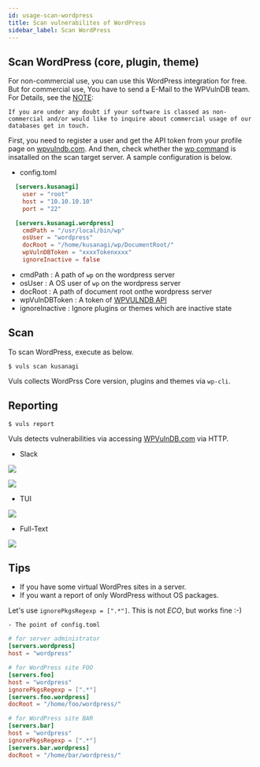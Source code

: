 ```yaml
---
id: usage-scan-wordpress
title: Scan vulnerabilites of WordPress
sidebar_label: Scan WordPress
---
```


## Scan WordPress (core, plugin, theme)

For non-commercial use, you can use this WordPress integration for free.
But for commercial use, You have to send a E-Mail to the WPVulnDB team.
For Details, see the [NOTE](https://wpvulndb.com/api):
```
If you are under any doubt if your software is classed as non-commercial and/or would like to inquire about commercial usage of our databases get in touch.
```

First, you need to register a user and get the API token from your profile page on [wpvulndb.com](https://wpvulndb.com/).
And then, check whether the [wp command](https://wp-cli.org/)  is insatalled on the scan target server.
A sample configuration is below.

* config.toml

```toml
  [servers.kusanagi]
    user = "root"
    host = "10.10.10.10"
    port = "22"

  [servers.kusanagi.wordpress]
    cmdPath = "/usr/local/bin/wp"
    osUser = "wordpress"
    docRoot = "/home/kusanagi/wp/DocumentRoot/"
    wpVulnDBToken = "xxxxTokenxxxx"
    ignoreInactive = false
```

- cmdPath :  A path of `wp` on the wordpress server
- osUser : A OS user of `wp` on the wordpress server
- docRoot : A path of document root onthe wordpress server
- wpVulnDBToken :  A token of [WPVULNDB API](https://wpvulndb.com/api)
- ignoreInactive : Ignore plugins or themes which are inactive state 

## Scan

To scan WordPress, execute as below.

```
$ vuls scan kusanagi
```

Vuls collects WordPrss Core version, plugins and themes via `wp-cli`.


## Reporting

```
$ vuls report
```

Vuls detects vulnerabilities via accessing [WPVulnDB.com](https://wpvulndb.com/api) via HTTP.

- Slack

![](https://user-images.githubusercontent.com/534611/55537047-402ac880-56f6-11e9-998d-f270a746f90f.png)

![](https://user-images.githubusercontent.com/534611/55537042-3c974180-56f6-11e9-9daa-2b1d56bd84bd.png)

- TUI

![](https://user-images.githubusercontent.com/534611/55537295-d5c65800-56f6-11e9-9458-23128fbbf996.png)

- Full-Text

![](https://user-images.githubusercontent.com/534611/55536870-da3e4100-56f5-11e9-9874-863ba7346966.png)

## Tips	

- If you have some virtual WordPres sites in a server.
- If you want a report of only WordPress without OS packages.

Let's use `ignorePkgsRegexp = [".*"]`. This is not *ECO*, but works fine :-)

    - The point of config.toml

```toml
# for server administrator
[servers.wordpress]
host = "wordpress"

# for WordPress site FOO
[servers.foo]
host = "wordpress"
ignorePkgsRegexp = [".*"]
[servers.foo.wordpress]
docRoot = "/home/foo/wordpress/"

# for WordPress site BAR
[servers.bar]
host = "wordpress"
ignorePkgsRegexp = [".*"]
[servers.bar.wordpress]
docRoot = "/home/bar/wordpress/"
```
